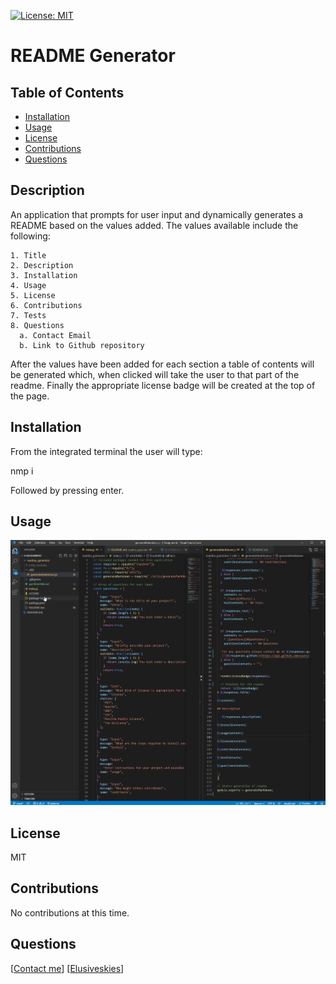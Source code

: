 [![License: MIT](https://img.shields.io/badge/License-MIT-yellow.svg)](https://opensource.org/licenses/MIT)

# README Generator

## Table of Contents

- [Installation](#Installation)
- [Usage](#Usage)
- [License](#License)
- [Contributions](#Contributions)
- [Questions](#Questions)

## Description

An application that prompts for user input and dynamically generates a README based on the values added.
The values available include the following:

    1. Title
    2. Description
    3. Installation
    4. Usage
    5. License
    6. Contributions
    7. Tests
    8. Questions
      a. Contact Email
      b. Link to Github repository

After the values have been added for each section a table of contents will be generated which,
when clicked will take the user to that part of the readme. Finally the appropriate license badge
will be created at the top of the page.

## Installation

From the integrated terminal the user will type:

  nmp i

Followed by pressing enter.

## Usage

![Video of Usage](./utils/readmeGenTest.gif)

## License

MIT

## Contributions

No contributions at this time.

## Questions

[[Contact me](mailto:elusiveskies@gmail.com)]
[[Elusiveskies](https://www.github.com/Elusiveskies)]

